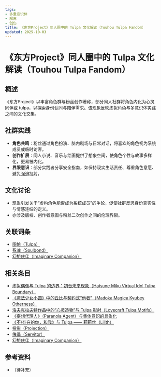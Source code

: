 ```yaml
---
tags:
- 多重意识体
- 解离
- 创伤
title: 《东方Project》同人圈中的 Tulpa 文化解读（Touhou Tulpa Fandom）
updated: 2025-10-03
---
```


# 《东方Project》同人圈中的 Tulpa 文化解读（Touhou Tulpa Fandom）

## 概述

《东方Project》以丰富角色群与粉丝创作著称，部分同人社群将角色内化为心灵同伴或 tulpa，以探索身份认同与陪伴需求。该现象反映虚拟角色与多意识体实践之间的文化交集。

## 社群实践

- **角色共鸣**：粉丝通过角色扮演、脑内剧场与日常对话，将喜欢的角色视为系统成员或临时访客。
- **创作扩展**：同人小说、音乐与绘画提供了想象空间，使角色个性与故事多样化，更易被内化。
- **界限意识**：部分实践者分享安全指南，如保持现实生活责任、尊重角色意愿、避免强迫投射。

## 文化讨论

- 现象引发关于“虚构角色能否成为系统成员”的争论，促使社群反思身份真实性与情感连结的定义。
- 亦涉及版权、创作者意图与粉丝二次创作之间的伦理界限。

## 关联词条

- [图帕（Tulpa）](entries/Tulpa.md)
- [系魂（Soulbond）](entries/Soulbond.md)
- [幻想伙伴（Imaginary Companion）](entries/Imaginary-Companion.md)

## 相关条目

- [虚拟偶像与 Tulpa 的边界：初音未来现象（Hatsune Miku Virtual Idol Tulpa Boundary）](/entries/Hatsune-Miku-Virtual-Idol-Tulpa-Boundary.md)
- [《魔法少女小圆》中的丘比与契约式“他者”（Madoka Magica Kyubey Otherness）](/entries/Madoka-Magica-Kyubey-Otherness.md)
- [洛夫克拉夫特作品中的“心灵造物”与 Tulpa 影射（Lovecraft Tulpa Motifs）](/entries/Lovecraft-Tulpa-Motifs.md)
- [《妄想代理人》（Paranoia Agent）与集体意识的具象化](/entries/Paranoia-Agent-Collective-Consciousness.md)
- [《不/存在的你，和我》与 Tulpa —— 莉莉丝（Lilith）](/entries/Nonexistent-You-And-Me-Tulpa-Lilith.md)
- [投影（Projection）](/entries/Projection.md)
- [傀儡（Servitor）](/entries/Servitor.md)
- [幻想伙伴（Imaginary Companion）](/entries/Imaginary-Companion.md)

## 参考资料

- （待补充）
